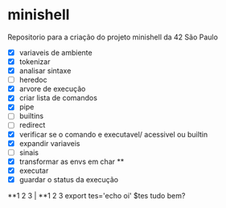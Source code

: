 # minishell
Repositorio para a criação do projeto minishell da 42 São Paulo

- [x] variaveis de ambiente
- [x] tokenizar
- [x] analisar sintaxe
- [ ] heredoc
- [x] arvore de execução
- [x] criar lista de comandos
- [x] pipe
- [ ] builtins
- [ ] redirect
- [x] verificar se o comando e executavel/ acessivel ou builtin
- [x] expandir variaveis
- [ ] sinais
- [x] transformar as envs em char **
- [x] executar
- [x] guardar o status da execução

**1 2 3 | **1 2 3
export tes='echo oi'
$tes tudo bem?